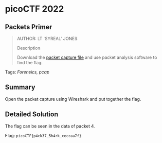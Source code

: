 # picoCTF 2022
## Packets Primer

> AUTHOR: LT 'SYREAL' JONES
>
> Description
>
> Download the [packet capture file](https://github.com/03npan/ctf-write-ups/blob/main/picoctf_2022/forensics/packets_primer/drawing.flag.svg) and use packet analysis software to find the flag.

Tags: *Forensics, pcap*

## Summary

Open the packet capture using Wireshark and put together the flag.

## Detailed Solution

The flag can be seen in the data of packet 4.

Flag: `picoCTF{p4ck37_5h4rk_ceccaa7f}`